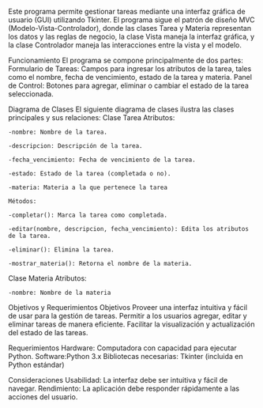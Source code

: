 Este programa permite gestionar tareas mediante una interfaz gráfica de usuario (GUI) utilizando Tkinter. El programa sigue el patrón de diseño MVC (Modelo-Vista-Controlador), donde las clases Tarea y Materia representan los datos y las reglas de negocio, la clase Vista maneja la interfaz gráfica, y la clase Controlador maneja las interacciones entre la vista y el modelo.

Funcionamiento
El programa se compone principalmente de dos partes:
Formulario de Tareas:
	Campos para ingresar los atributos de la tarea, tales como el nombre, fecha de vencimiento, estado de la tarea y materia.
Panel de Control:
	Botones para agregar, eliminar o cambiar el estado de la tarea seleccionada.

Diagrama de Clases
El siguiente diagrama de clases ilustra las clases principales y sus relaciones:
Clase Tarea
	Atributos:

	-nombre: Nombre de la tarea.

	-descripcion: Descripción de la tarea.

	-fecha_vencimiento: Fecha de vencimiento de la tarea.

	-estado: Estado de la tarea (completada o no).
	
	-materia: Materia a la que pertenece la tarea

	Métodos:

	-completar(): Marca la tarea como completada.

	-editar(nombre, descripcion, fecha_vencimiento): Edita los atributos de la tarea.

	-eliminar(): Elimina la tarea.

	-mostrar_materia(): Retorna el nombre de la materia.


Clase Materia
	Atributos: 

	-nombre: Nombre de la materia
	
	

Objetivos y Requerimientos
Objetivos
	Proveer una interfaz intuitiva y fácil de usar para la gestión de tareas.
	Permitir a los usuarios agregar, editar y eliminar tareas de manera eficiente.
	Facilitar la visualización y actualización del estado de las tareas.

Requerimientos
	Hardware: Computadora con capacidad para ejecutar Python.
	Software:Python 3.x
	Bibliotecas necesarias: Tkinter (incluida en Python estándar)

Consideraciones
Usabilidad: La interfaz debe ser intuitiva y fácil de navegar.
Rendimiento: La aplicación debe responder rápidamente a las acciones del usuario.